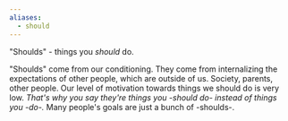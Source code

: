 ```yaml
---
aliases:
  - should
---
```

"Shoulds" - things you *should* do.

"Shoulds" come from our conditioning. They come from internalizing the expectations of other people, which are outside of us. Society, parents, other people. Our level of motivation towards things we should do is very low.
	*That's why you say they're things you -should do- instead of things you -do-.*
Many people's goals are just a bunch of -shoulds-.